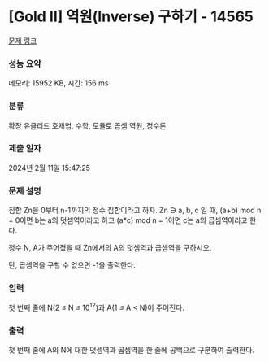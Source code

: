 # [Gold II] 역원(Inverse) 구하기 - 14565 

[문제 링크](https://www.acmicpc.net/problem/14565) 

### 성능 요약

메모리: 15952 KB, 시간: 156 ms

### 분류

확장 유클리드 호제법, 수학, 모듈로 곱셈 역원, 정수론

### 제출 일자

2024년 2월 11일 15:47:25

### 문제 설명

<p>집합 Zn을 0부터 n-1까지의 정수 집합이라고 하자. Zn ∋ a, b, c 일 때, (a+b) mod n = 0이면 b는 a의 덧셈역이라고 하고 (a*c) mod n = 1이면 c는 a의 곱셈역이라고 한다.</p>

<p>정수 N, A가 주어졌을 때 Zn에서의 A의 덧셈역과 곱셈역을 구하시오.</p>

<p>단, 곱셈역을 구할 수 없으면 -1을 출력한다.</p>

### 입력 

 <p>첫 번째 줄에 N(2 ≤ N ≤ 10<sup>12</sup>)과 A(1 ≤ A < N)이 주어진다.</p>

### 출력 

 <p>첫 번째 줄에 A의 N에 대한 덧셈역과 곱셈역을 한 줄에 공백으로 구분하여 출력한다.</p>

